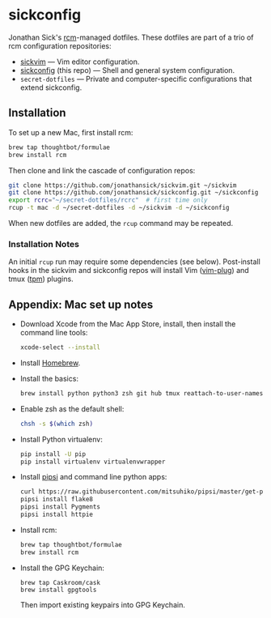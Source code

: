 # sickconfig

Jonathan Sick's [rcm](http://thoughtbot.github.io/rcm/)-managed dotfiles.
These dotfiles are part of a trio of rcm configuration repositories:

- [sickvim](https://github.com/jonathansick/sickvim) — Vim editor configuration.
- [sickconfig](https://github.com/jonathansick/sickconfig) (this repo) — Shell and general system configuration.
- `secret-dotfiles` — Private and computer-specific configurations that extend sickconfig.

## Installation

To set up a new Mac, first install rcm:

```bash
brew tap thoughtbot/formulae
brew install rcm
```

Then clone and link the cascade of configuration repos:

```bash
git clone https://github.com/jonathansick/sickvim.git ~/sickvim
git clone https://github.com/jonathansick/sickconfig.git ~/sickconfig
export rcrc="~/secret-dotfiles/rcrc"  # first time only
rcup -t mac -d ~/secret-dotfiles -d ~/sickvim -d ~/sickconfig
```

When new dotfiles are added, the `rcup` command may be repeated.

### Installation Notes

An initial `rcup` run may require some dependencies (see below).
Post-install hooks in the sickvim and sickconfig repos will install Vim ([vim-plug](https://github.com/junegunn/vim-plug)) and tmux ([tpm](https://github.com/tmux-plugins/tpm)) plugins.

## Appendix: Mac set up notes

- Download Xcode from the Mac App Store, install, then install the command line tools:

  ```bash
  xcode-select --install
  ```

- Install [Homebrew](http://brew.sh).

- Install the basics:

  ```bash
  brew install python python3 zsh git hub tmux reattach-to-user-namespace ctags ack z ruby node
  ```

- Enable zsh as the default shell:

  ```bash
  chsh -s $(which zsh)
  ```

- Install Python virtualenv:

  ```bash
  pip install -U pip
  pip install virtualenv virtualenvwrapper
  ```

- Install [pipsi](https://github.com/mitsuhiko/pipsi) and command line python apps:

  ```bash
  curl https://raw.githubusercontent.com/mitsuhiko/pipsi/master/get-pipsi.py | python
  pipsi install flake8
  pipsi install Pygments
  pipsi install httpie
  ```

- Install rcm:

  ```bash
  brew tap thoughtbot/formulae
  brew install rcm
  ```

- Install the GPG Keychain:

  ```
  brew tap Caskroom/cask
  brew install gpgtools
  ```

  Then import existing keypairs into GPG Keychain.
